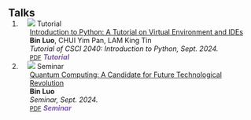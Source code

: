 <h2 id="Talks" style="margin: 2px 0px -15px;">Talks</h2>

<div class="publications">
<ol class="bibliography">


<li>
<div class="pub-row">

  <div class="col-sm-3 abbr" style="position: relative;padding-right: 15px;padding-left: 15px;">
    <img src="assets/img/tutorial_surface.png" class="teaser img-fluid z-depth-1">
    <abbr class="badge">Tutorial</abbr>
  </div>

  <div class="col-sm-9" style="position: relative;padding-right: 15px;padding-left: 20px;">
    <div class="title"><a href="assets/files/Tutorial1_Installing_Python_IDE.pdf" target="_blank">Introduction to Python: A Tutorial on Virtual Environment and IDEs</a></div>
    <div class="author"><strong>Bin Luo</strong>, CHUI Yim Pan, LAM King Tin</div>
    <div class="periodical"><em>Tutorial of CSCI 2040: Introduction to Python, Sept. 2024.</em></div>
    <div class="links">
      <a href="assets/files/Tutorial1_Installing_Python_IDE.pdf" class="btn btn-sm z-depth-0" role="button" target="_blank" style="font-size:12px;">PDF</a>
      <strong><i style="color:#7b5aa6">Tutorial</i></strong>
    </div>
  </div>
</div>
</li>

<li>
<div class="pub-row">

  <div class="col-sm-3 abbr" style="position: relative;padding-right: 15px;padding-left: 15px;">
    <img src="assets/img/seminar_surface.png" class="teaser img-fluid z-depth-1">
    <abbr class="badge">Seminar</abbr>
  </div>

  <div class="col-sm-9" style="position: relative;padding-right: 15px;padding-left: 20px;">
    <div class="title"><a href="assets/files/Quantum_Computing__A_Candidate_for_Future_Technological_Revolution.pdf" target="_blank">Quantum Computing: A Candidate for Future Technological Revolution</a></div>
    <div class="author"><strong>Bin Luo</strong></div>
    <div class="periodical"><em>Seminar, Sept. 2024.</em></div>
    <div class="links">
      <a href="assets/files/Quantum_Computing__A_Candidate_for_Future_Technological_Revolution.pdf" class="btn btn-sm z-depth-0" role="button" target="_blank" style="font-size:12px;">PDF</a>
      <strong><i style="color:#7b5aa6">Seminar</i></strong>
    </div>
  </div>
</div>
</li>

</ol>
</div>

